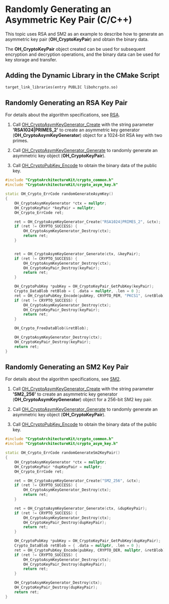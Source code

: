 # Randomly Generating an Asymmetric Key Pair (C/C++)


This topic uses RSA and SM2 as an example to describe how to generate an asymmetric key pair (**OH_CryptoKeyPair**) and obtain the binary data.


The **OH_CryptoKeyPair** object created can be used for subsequent encryption and decryption operations, and the binary data can be used for key storage and transfer.

## Adding the Dynamic Library in the CMake Script
```txt
target_link_libraries(entry PUBLIC libohcrypto.so)
```

## Randomly Generating an RSA Key Pair

For details about the algorithm specifications, see [RSA](crypto-asym-key-generation-conversion-spec.md#rsa).

1. Call [OH_CryptoAsymKeyGenerator_Create](../../reference/apis-crypto-architecture-kit/_crypto_asym_key_api.md#oh_cryptoasymkeygenerator_create) with the string parameter **'RSA1024|PRIMES_2'** to create an asymmetric key generator (**OH_CryptoAsymKeyGenerator**) object for a 1024-bit RSA key with two primes.

2. Call [OH_CryptoAsymKeyGenerator_Generate](../../reference/apis-crypto-architecture-kit/_crypto_asym_key_api.md#oh_cryptoasymkeygenerator_generate) to randomly generate an asymmetric key object (**OH_CryptoKeyPair**).

3. Call [OH_CryptoPubKey_Encode](../../reference/apis-crypto-architecture-kit/_crypto_asym_key_api.md#oh_cryptopubkey_encode) to obtain the binary data of the public key.


```c++
#include "CryptoArchitectureKit/crypto_common.h"
#include "CryptoArchitectureKit/crypto_asym_key.h"

static OH_Crypto_ErrCode randomGenerateAsymKey()
{
    OH_CryptoAsymKeyGenerator *ctx = nullptr;
    OH_CryptoKeyPair *keyPair = nullptr;
    OH_Crypto_ErrCode ret;

    ret = OH_CryptoAsymKeyGenerator_Create("RSA1024|PRIMES_2", &ctx);
    if (ret != CRYPTO_SUCCESS) {
        OH_CryptoAsymKeyGenerator_Destroy(ctx);
        return ret;
    }


    ret = OH_CryptoAsymKeyGenerator_Generate(ctx, &keyPair);
    if (ret != CRYPTO_SUCCESS) {
        OH_CryptoAsymKeyGenerator_Destroy(ctx);
        OH_CryptoKeyPair_Destroy(keyPair);
        return ret;
    }

    OH_CryptoPubKey *pubKey = OH_CryptoKeyPair_GetPubKey(keyPair);
    Crypto_DataBlob retBlob = { .data = nullptr, .len = 0 };
    ret = OH_CryptoPubKey_Encode(pubKey, CRYPTO_PEM, "PKCS1", &retBlob);
    if (ret != CRYPTO_SUCCESS) {
        OH_CryptoAsymKeyGenerator_Destroy(ctx);
        OH_CryptoKeyPair_Destroy(keyPair);
        return ret;
    }

    OH_Crypto_FreeDataBlob(&retBlob);

    OH_CryptoAsymKeyGenerator_Destroy(ctx);
    OH_CryptoKeyPair_Destroy(keyPair);
    return ret;
}
```

## Randomly Generating an SM2 Key Pair

For details about the algorithm specifications, see [SM2](crypto-asym-key-generation-conversion-spec.md#sm2).

1. Call [OH_CryptoAsymKeyGenerator_Create](../../reference/apis-crypto-architecture-kit/_crypto_asym_key_api.md#oh_cryptoasymkeygenerator_create) with the string parameter **'SM2_256'** to create an asymmetric key generator (**OH_CryptoAsymKeyGenerator**) object for a 256-bit SM2 key pair.

2. Call [OH_CryptoAsymKeyGenerator_Generate](../../reference/apis-crypto-architecture-kit/_crypto_asym_key_api.md#oh_cryptoasymkeygenerator_generate) to randomly generate an asymmetric key object (**OH_CryptoKeyPair**).

3. Call [OH_CryptoPubKey_Encode](../../reference/apis-crypto-architecture-kit/_crypto_asym_key_api.md#oh_cryptopubkey_encode) to obtain the binary data of the public key.


```c++
#include "CryptoArchitectureKit/crypto_common.h"
#include "CryptoArchitectureKit/crypto_asym_key.h"

static OH_Crypto_ErrCode randomGenerateSm2KeyPair()
{
    OH_CryptoAsymKeyGenerator *ctx = nullptr;
    OH_CryptoKeyPair *dupKeyPair = nullptr;
    OH_Crypto_ErrCode ret;

    ret = OH_CryptoAsymKeyGenerator_Create("SM2_256", &ctx);
    if (ret != CRYPTO_SUCCESS) {
        OH_CryptoAsymKeyGenerator_Destroy(ctx);
        return ret;
    }

    ret = OH_CryptoAsymKeyGenerator_Generate(ctx, &dupKeyPair);
    if (ret != CRYPTO_SUCCESS) {
        OH_CryptoAsymKeyGenerator_Destroy(ctx);
        OH_CryptoKeyPair_Destroy(dupKeyPair);
        return ret;
    }

    OH_CryptoPubKey *pubKey = OH_CryptoKeyPair_GetPubKey(dupKeyPair);
    Crypto_DataBlob retBlob = { .data = nullptr, .len = 0 };
    ret = OH_CryptoPubKey_Encode(pubKey, CRYPTO_DER, nullptr, &retBlob);
    if (ret != CRYPTO_SUCCESS) {
        OH_CryptoAsymKeyGenerator_Destroy(ctx);
        OH_CryptoKeyPair_Destroy(dupKeyPair);
        return ret;
    }

    OH_CryptoAsymKeyGenerator_Destroy(ctx);
    OH_CryptoKeyPair_Destroy(dupKeyPair);
    return ret;
}
```
